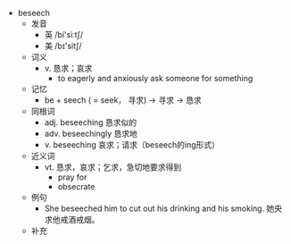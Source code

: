 - beseech
  - 发音
    - 英 /bi'siːtʃ/
    - 美 /bɪ'sitʃ/
  - 词义
    - v. 恳求；哀求
      - to eagerly and anxiously ask someone for something
  - 记忆
    - be + seech ( = seek， 寻求) → 寻求 → 恳求
  - 同根词
    - adj. beseeching 恳求似的
    - adv. beseechingly 恳求地
    - v. beseeching 哀求；请求（beseech的ing形式）
  - 近义词
    - vt. 恳求，哀求；乞求，急切地要求得到
      - pray for
      - obsecrate
  - 例句
    - She beseeched him to cut out his drinking and his smoking. 她央求他戒酒戒烟。
  - 补充